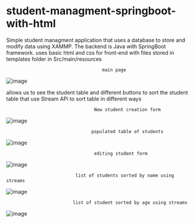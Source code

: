 # student-managment-springboot-with-html



Simple student managment application that uses a database to store and modify data using XAMMP. The backend is Java with SpringBoot framework. uses basic html and css for front-end with files stored in templates folder in Src/main/resources

                                        main page 

![image](https://user-images.githubusercontent.com/73298685/184614426-5e4d80b3-ab91-4c42-9fbc-375116d74848.png)

allows us to see the student table and different buttons to sort the student table that use Stream APi to sort table in different ways 


 
                                     New student creation form 
![image](https://user-images.githubusercontent.com/73298685/184615116-d1f0f248-caa0-476b-97dd-9b7617a2b8b8.png)

                                    populated table of students 

![image](https://user-images.githubusercontent.com/73298685/184615962-f9d029d2-d780-4bb8-a04d-1b6e66d1db1d.png)


                                     editing student form

![image](https://user-images.githubusercontent.com/73298685/184616085-ae5f3d4f-b876-4fb9-91e5-9892bdf81d35.png)


                              list of students sorted by name using streams 

![image](https://user-images.githubusercontent.com/73298685/184616175-abd87e61-52d3-4315-b695-61e4d84e25de.png)


                             list of student sorted by age using streams   
                      
![image](https://user-images.githubusercontent.com/73298685/184616331-1f696d4b-8a93-46fd-8e76-5d122e9ec2cd.png)





